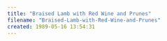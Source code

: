 ```yaml
---
title: "Braised Lamb with Red Wine and Prunes"
filename: "Braised-Lamb-with-Red-Wine-and-Prunes"
created: 1989-05-16 13:54:31
---
```

